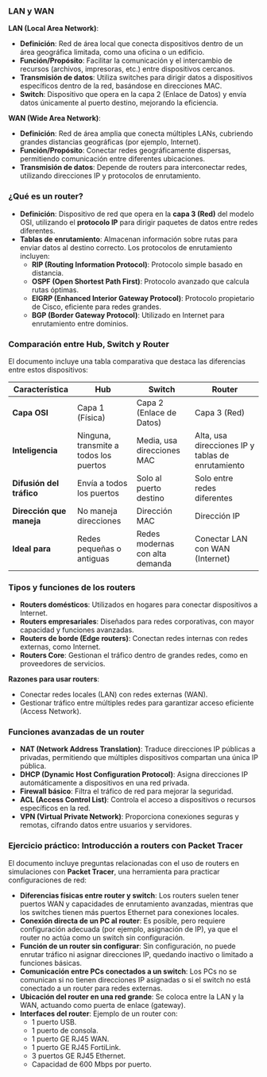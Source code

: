 ### LAN y WAN

**LAN (Local Area Network)**:

- **Definición**: Red de área local que conecta dispositivos dentro de un área geográfica limitada, como una oficina o un edificio.
- **Función/Propósito**: Facilitar la comunicación y el intercambio de recursos (archivos, impresoras, etc.) entre dispositivos cercanos.
- **Transmisión de datos**: Utiliza switches para dirigir datos a dispositivos específicos dentro de la red, basándose en direcciones MAC.
- **Switch**: Dispositivo que opera en la capa 2 (Enlace de Datos) y envía datos únicamente al puerto destino, mejorando la eficiencia.

**WAN (Wide Area Network)**:

- **Definición**: Red de área amplia que conecta múltiples LANs, cubriendo grandes distancias geográficas (por ejemplo, Internet).
- **Función/Propósito**: Conectar redes geográficamente dispersas, permitiendo comunicación entre diferentes ubicaciones.
- **Transmisión de datos**: Depende de routers para interconectar redes, utilizando direcciones IP y protocolos de enrutamiento.

### ¿Qué es un router?

- **Definición**: Dispositivo de red que opera en la **capa 3 (Red)** del modelo OSI, utilizando el **protocolo IP** para dirigir paquetes de datos entre redes diferentes.
- **Tablas de enrutamiento**: Almacenan información sobre rutas para enviar datos al destino correcto. Los protocolos de enrutamiento incluyen:
    - **RIP (Routing Information Protocol)**: Protocolo simple basado en distancia.
    - **OSPF (Open Shortest Path First)**: Protocolo avanzado que calcula rutas óptimas.
    - **EIGRP (Enhanced Interior Gateway Protocol)**: Protocolo propietario de Cisco, eficiente para redes grandes.
    - **BGP (Border Gateway Protocol)**: Utilizado en Internet para enrutamiento entre dominios.

### Comparación entre Hub, Switch y Router

El documento incluye una tabla comparativa que destaca las diferencias entre estos dispositivos:

|**Característica**|**Hub**|**Switch**|**Router**|
|---|---|---|---|
|**Capa OSI**|Capa 1 (Física)|Capa 2 (Enlace de Datos)|Capa 3 (Red)|
|**Inteligencia**|Ninguna, transmite a todos los puertos|Media, usa direcciones MAC|Alta, usa direcciones IP y tablas de enrutamiento|
|**Difusión del tráfico**|Envía a todos los puertos|Solo al puerto destino|Solo entre redes diferentes|
|**Dirección que maneja**|No maneja direcciones|Dirección MAC|Dirección IP|
|**Ideal para**|Redes pequeñas o antiguas|Redes modernas con alta demanda|Conectar LAN con WAN (Internet)|

### Tipos y funciones de los routers

- **Routers domésticos**: Utilizados en hogares para conectar dispositivos a Internet.
- **Routers empresariales**: Diseñados para redes corporativas, con mayor capacidad y funciones avanzadas.
- **Routers de borde (Edge routers)**: Conectan redes internas con redes externas, como Internet.
- **Routers Core**: Gestionan el tráfico dentro de grandes redes, como en proveedores de servicios.

**Razones para usar routers**:

- Conectar redes locales (LAN) con redes externas (WAN).
- Gestionar tráfico entre múltiples redes para garantizar acceso eficiente (Access Network).

### Funciones avanzadas de un router

- **NAT (Network Address Translation)**: Traduce direcciones IP públicas a privadas, permitiendo que múltiples dispositivos compartan una única IP pública.
- **DHCP (Dynamic Host Configuration Protocol)**: Asigna direcciones IP automáticamente a dispositivos en una red privada.
- **Firewall básico**: Filtra el tráfico de red para mejorar la seguridad.
- **ACL (Access Control List)**: Controla el acceso a dispositivos o recursos específicos en la red.
- **VPN (Virtual Private Network)**: Proporciona conexiones seguras y remotas, cifrando datos entre usuarios y servidores.

### Ejercicio práctico: Introducción a routers con Packet Tracer

El documento incluye preguntas relacionadas con el uso de routers en simulaciones con **Packet Tracer**, una herramienta para practicar configuraciones de red:

- **Diferencias físicas entre router y switch**: Los routers suelen tener puertos WAN y capacidades de enrutamiento avanzadas, mientras que los switches tienen más puertos Ethernet para conexiones locales.
- **Conexión directa de un PC al router**: Es posible, pero requiere configuración adecuada (por ejemplo, asignación de IP), ya que el router no actúa como un switch sin configuración.
- **Función de un router sin configurar**: Sin configuración, no puede enrutar tráfico ni asignar direcciones IP, quedando inactivo o limitado a funciones básicas.
- **Comunicación entre PCs conectados a un switch**: Los PCs no se comunican si no tienen direcciones IP asignadas o si el switch no está conectado a un router para redes externas.
- **Ubicación del router en una red grande**: Se coloca entre la LAN y la WAN, actuando como puerta de enlace (gateway).
- **Interfaces del router**: Ejemplo de un router con:
    - 1 puerto USB.
    - 1 puerto de consola.
    - 1 puerto GE RJ45 WAN.
    - 1 puerto GE RJ45 FortiLink.
    - 3 puertos GE RJ45 Ethernet.
    - Capacidad de 600 Mbps por puerto.